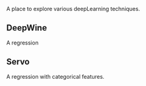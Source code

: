 A place to explore various deepLearning techniques.

## DeepWine

A regression

## Servo

A regression with categorical features.
